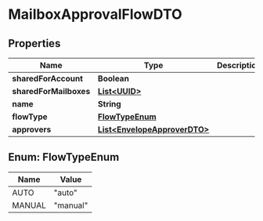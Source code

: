 # MailboxApprovalFlowDTO

## Properties
Name | Type | Description | Notes
------------ | ------------- | ------------- | -------------
**sharedForAccount** | **Boolean** |  |  [optional]
**sharedForMailboxes** | [**List&lt;UUID&gt;**](UUID.md) |  |  [optional]
**name** | **String** |  | 
**flowType** | [**FlowTypeEnum**](#FlowTypeEnum) |  | 
**approvers** | [**List&lt;EnvelopeApproverDTO&gt;**](EnvelopeApproverDTO.md) |  | 

<a name="FlowTypeEnum"></a>
## Enum: FlowTypeEnum
Name | Value
---- | -----
AUTO | &quot;auto&quot;
MANUAL | &quot;manual&quot;
